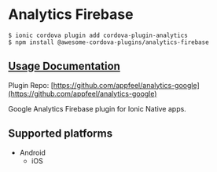 # Analytics Firebase

```
$ ionic cordova plugin add cordova-plugin-analytics
$ npm install @awesome-cordova-plugins/analytics-firebase
```

## [Usage Documentation](https://danielsogl.gitbook.io/awesome-cordova-plugins/plugins/analytics-firebase/)

Plugin Repo: [https://github.com/appfeel/analytics-google](https://github.com/appfeel/analytics-google)

Google Analytics Firebase plugin for Ionic Native apps.

## Supported platforms

- Android
  - iOS
  


